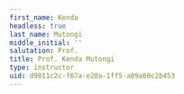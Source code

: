 ```yaml
---
first_name: Kenda
headless: true
last_name: Mutongi
middle_initial: ''
salutation: Prof.
title: Prof. Kenda Mutongi
type: instructor
uid: d9811c2c-f67a-e20a-1ff5-a89a60c2b453
---
```

